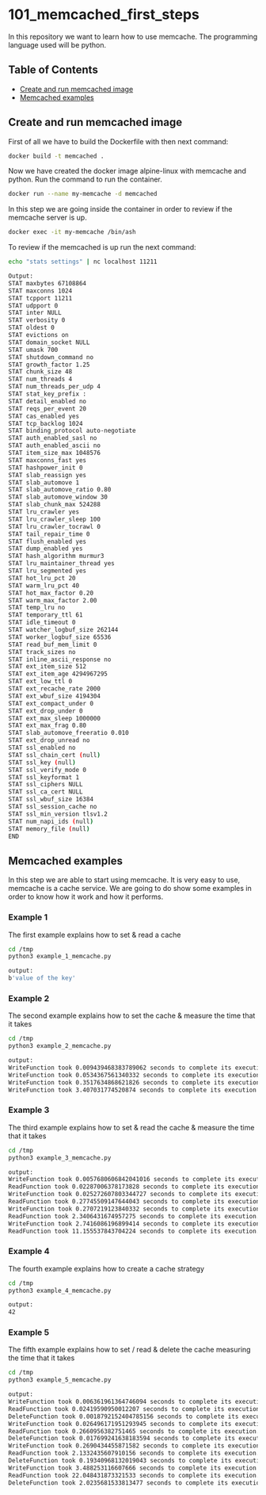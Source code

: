 # 101_memcached_first_steps
In this repository we want to learn how to use memcache. The programming language used will be python.

## Table of Contents
* [Create and run memcached image](#create-and-run-memcached-image)
* [Memcached examples](#memcached-examples)

## Create and run memcached image
First of all we have to build the Dockerfile with then next command:
```sh
docker build -t memcached .
```

Now we have created the docker image alpine-linux with memcache and python. Run the command to run the container.
```sh
docker run --name my-memcache -d memcached
```

In this step we are going inside the container in order to review if the memcache server is up.
```sh
docker exec -it my-memcache /bin/ash
```

To review if the memcached is up run the next command:
```sh
echo "stats settings" | nc localhost 11211

Output:
STAT maxbytes 67108864
STAT maxconns 1024
STAT tcpport 11211
STAT udpport 0
STAT inter NULL
STAT verbosity 0
STAT oldest 0
STAT evictions on
STAT domain_socket NULL
STAT umask 700
STAT shutdown_command no
STAT growth_factor 1.25
STAT chunk_size 48
STAT num_threads 4
STAT num_threads_per_udp 4
STAT stat_key_prefix :
STAT detail_enabled no
STAT reqs_per_event 20
STAT cas_enabled yes
STAT tcp_backlog 1024
STAT binding_protocol auto-negotiate
STAT auth_enabled_sasl no
STAT auth_enabled_ascii no
STAT item_size_max 1048576
STAT maxconns_fast yes
STAT hashpower_init 0
STAT slab_reassign yes
STAT slab_automove 1
STAT slab_automove_ratio 0.80
STAT slab_automove_window 30
STAT slab_chunk_max 524288
STAT lru_crawler yes
STAT lru_crawler_sleep 100
STAT lru_crawler_tocrawl 0
STAT tail_repair_time 0
STAT flush_enabled yes
STAT dump_enabled yes
STAT hash_algorithm murmur3
STAT lru_maintainer_thread yes
STAT lru_segmented yes
STAT hot_lru_pct 20
STAT warm_lru_pct 40
STAT hot_max_factor 0.20
STAT warm_max_factor 2.00
STAT temp_lru no
STAT temporary_ttl 61
STAT idle_timeout 0
STAT watcher_logbuf_size 262144
STAT worker_logbuf_size 65536
STAT read_buf_mem_limit 0
STAT track_sizes no
STAT inline_ascii_response no
STAT ext_item_size 512
STAT ext_item_age 4294967295
STAT ext_low_ttl 0
STAT ext_recache_rate 2000
STAT ext_wbuf_size 4194304
STAT ext_compact_under 0
STAT ext_drop_under 0
STAT ext_max_sleep 1000000
STAT ext_max_frag 0.80
STAT slab_automove_freeratio 0.010
STAT ext_drop_unread no
STAT ssl_enabled no
STAT ssl_chain_cert (null)
STAT ssl_key (null)
STAT ssl_verify_mode 0
STAT ssl_keyformat 1
STAT ssl_ciphers NULL
STAT ssl_ca_cert NULL
STAT ssl_wbuf_size 16384
STAT ssl_session_cache no
STAT ssl_min_version tlsv1.2
STAT num_napi_ids (null)
STAT memory_file (null)
END
```

## Memcached examples
In this step we are able to start using memcache. It is very easy to use, memcache is a cache service. We are going to do show some examples in order to know how it work and how it performs.

### Example 1
The first example explains how to set & read a cache
```sh
cd /tmp
python3 example_1_memcache.py

output:
b'value of the key'
```

### Example 2
The second example explains how to set the cache & measure the time that it takes
```sh
cd /tmp
python3 example_2_memcache.py

output:
WriteFunction took 0.009439468383789062 seconds to complete its execution.
WriteFunction took 0.0534367561340332 seconds to complete its execution.
WriteFunction took 0.3517634868621826 seconds to complete its execution.
WriteFunction took 3.407031774520874 seconds to complete its execution.
```

### Example 3
The third example explains how to set & read the cache & measure the time that it takes
```sh
cd /tmp
python3 example_3_memcache.py

output:
WriteFunction took 0.0057680606842041016 seconds to complete its execution.
ReadFunction took 0.02287006378173828 seconds to complete its execution.
WriteFunction took 0.025272607803344727 seconds to complete its execution.
ReadFunction took 0.27745509147644043 seconds to complete its execution.
WriteFunction took 0.2707219123840332 seconds to complete its execution.
ReadFunction took 2.3406431674957275 seconds to complete its execution.
WriteFunction took 2.7416086196899414 seconds to complete its execution.
ReadFunction took 11.155537843704224 seconds to complete its execution.
```

### Example 4
The fourth example explains how to create a cache strategy
```sh
cd /tmp
python3 example_4_memcache.py

output:
42
```

### Example 5
The fifth example explains how to set / read & delete the cache measuring the time that it takes
```sh
cd /tmp
python3 example_5_memcache.py

output:
WriteFunction took 0.006361961364746094 seconds to complete its execution.
ReadFunction took 0.02419590950012207 seconds to complete its execution.
DeleteFunction took 0.0018792152404785156 seconds to complete its execution.
WriteFunction took 0.026496171951293945 seconds to complete its execution.
ReadFunction took 0.2660956382751465 seconds to complete its execution.
DeleteFunction took 0.017699241638183594 seconds to complete its execution.
WriteFunction took 0.2690434455871582 seconds to complete its execution.
ReadFunction took 2.1332435607910156 seconds to complete its execution.
DeleteFunction took 0.19340968132019043 seconds to complete its execution.
WriteFunction took 3.488253116607666 seconds to complete its execution.
ReadFunction took 22.048431873321533 seconds to complete its execution.
DeleteFunction took 2.0235681533813477 seconds to complete its execution.
```
